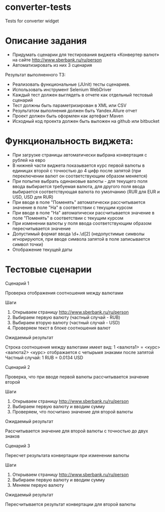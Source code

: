 # converter-tests
Tests for converter widget

# Описание задания
- Придумать сценарии для тестирования виджета «Конвертер валют» на сайте http://www.sberbank.ru/ru/person
- Автоматизировать из них 3 сценария

Результат выполненного ТЗ:
- Реализовать функциональные (JUnit) тесты сценариев.
- Использовать инструмент Selenium WebDriver
- Каждый тест должен выглядеть в отчете как отдельный тестовый сценарий
- Тест должны быть параметризирован в XML или CSV
- Результатом выполнения должен быть Yandex.Allure отчет
- Проект должен быть оформлен как артефакт Maven
- Исходный код проекта должен быть выложен на github или bitbucket


# Функциональность виджета:
- При загрузке страницы автоматически выбрана конвертация с рублей на евро
- В нижней части виджета показывается курс первой валюты в единицах второй с точностью до 4 цифр после запятой (при переключении валют он соответствующим образом меняется)
- При попытке выбрать одинаковые валюты - для текущего поля ввода выбирается требуемая валюта, для другого поля ввода выбирается соответствующая валюта по умолчанию (RUR для EUR и USD, USD для RUR)
- При вводе в поле "Поменять" автоматически рассчитывается значение в поле "На" в соответствии с текущим курсом
- При вводе в поле "На" автоматически рассчитывается значение в поле "Поменять" в соответствии с текущим курсом
- При изменении валюты у поля ввода соответствующим образом пересчитывается значение
- Допустимый формат ввода \d+.\d[2] (недопустимые символы игнорируются, при вводе символа запятой в поле записывается символ точки)
- Отображение текущей даты

# Тестовые сценарии
Сценарий 1

Проверка отображения соотношения между валютами

Шаги

1. Открываем страницу http://www.sberbank.ru/ru/person
2. Выбираем первую валюту (частный случай - RUB)
3. Выбираем вторую валюту (частный случай - USD)
4. Проверяем текст в блоке соотношения валют

Ожидаемый результат

Строка соотношения между валютами имеет вид:
1 <валюта1> = <курс> <валюта2>
<курс> отображается с четырьмя знаками после запятой
Частный случай:
1 RUB = 0.0134 USD

Сценарий 2

Проверка, что при вводе первой валюты рассчитывается значение второй

Шаги

1. Открываем страницу http://www.sberbank.ru/ru/person
2. Выбираем первую валюту и вводим сумму
3. Проверяем, что посчитано значение для второй валюты

Ожидаемый результат

Рассчитывается значение для второй валюты с точностью до двух знаков

Сценарий 3

Пересчет результата конвертации при изменении валюты

Шаги

1. Открываем страницу http://www.sberbank.ru/ru/person
2. Выбираем первую валюту и вводим сумму
3. Меняем первую валюту

Ожидаемый результат

Пересчитывается результат конвертации для второй валюты

